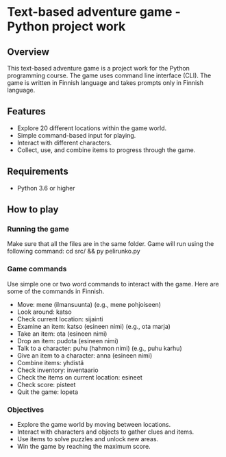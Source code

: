 # Text-based adventure game - Python project work

## Overview
This text-based adventure game is a project work for the Python programming course.
The game uses command line interface (CLI).
The game is written in Finnish language and takes prompts only in Finnish language.

## Features
- Explore 20 different locations within the game world.
- Simple command-based input for playing.
- Interact with different characters.
- Collect, use, and combine items to progress through the game.

## Requirements
- Python 3.6 or higher

## How to play
### Running the game
Make sure that all the files are in the same folder.
Game will run using the following command:
cd src/ && py pelirunko.py

### Game commands
Use simple one or two word commands to interact with the game.
Here are some of the commands in Finnish.

- Move: mene (ilmansuunta) (e.g., mene pohjoiseen)
- Look around: katso
- Check current location: sijainti
- Examine an item: katso (esineen nimi) (e.g., ota marja)
- Take an item: ota (esineen nimi)
- Drop an item: pudota (esineen nimi)
- Talk to a character: puhu (hahmon nimi) (e.g., puhu karhu)
- Give an item to a character: anna (esineen nimi)
- Combine items: yhdistä
- Check inventory: inventaario
- Check the items on current location: esineet
- Check score: pisteet
- Quit the game: lopeta

### Objectives
- Explore the game world by moving between locations.
- Interact with characters and objects to gather clues and items.
- Use items to solve puzzles and unlock new areas.
- Win the game by reaching the maximum score.